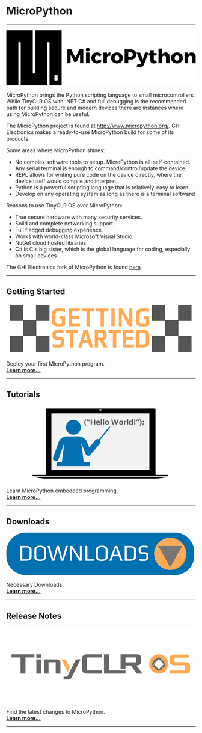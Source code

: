 # MicroPython

---

![MP Logo](images/micropython.png)

MicroPython brings the Python scripting language to small microcontrollers. While TinyCLR OS with .NET C# and full debugging is the recommended path for building secure and modern devices there are instances where using MicroPython can be useful.

The MicroPython project is found at http://www.micropython.org/. GHI Electronics makes a ready-to-use MicroPython build for some of its products.

Some areas where MicroPython shines:
* No complex software tools to setup. MicroPython is all-self-contained. Any serial terminal is enough to command/control/update the device.
* REPL allows for writing pure code on the device directly, where the device itself would compile and interpret.
* Python is a powerful scripting language that is relatively-easy to learn.
* Develop on any operating system as long as there is a terminal software!

Reasons to use TinyCLR OS over MicroPython:
* True secure hardware with many security services.
* Solid and complete networking support.
* Full fledged debugging experience.
* Works with world-class Microsoft Visual Studio.
* NuGet cloud hosted libraries.
* C# is C's big sister, which is the global language for coding, especially on small devices.

The GHI Electronics fork of MicroPython is found [here](https://www.github.com/ghi-electronics/micropython). 

---
## Getting Started

[![Getting Started](images/getting-started.png)](getting-started.md)

Deploy your first MicroPython program. </br> [**Learn more...**](getting-started.md) 

---

## Tutorials

[![Tutorials](images/tutorials.png)](tutorials/intro.md)

Learn MicroPython embedded programming. </br> [**Learn more...**](tutorials/intro.md)   

---

## Downloads

[![Downloads](images/downloads.png)](downloads.md)

Necessary Downloads. </br> [**Learn more...**](downloads.md)

---

## Release Notes

[![Release Notes](images/tinyclr-logo.png)](release-notes.md)

Find the latest changes to MicroPython. </br> [**Learn more...**](release-notes.md) 

---
